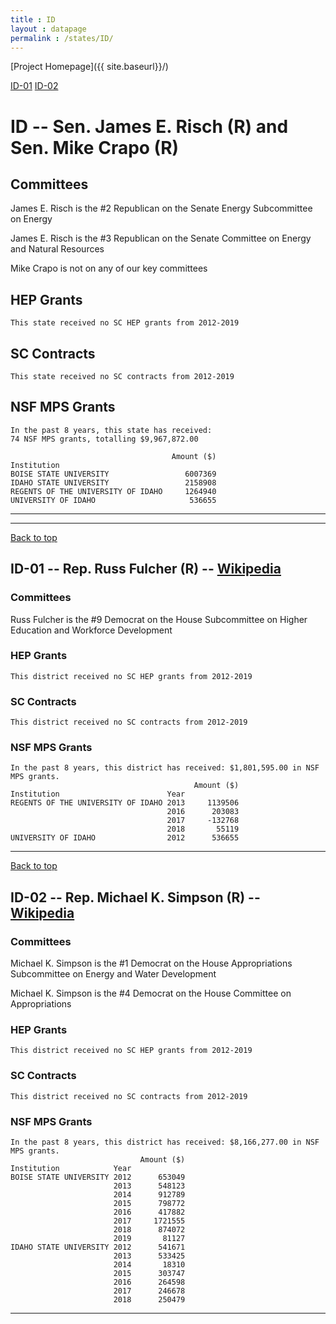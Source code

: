 ```yaml
---
title : ID
layout : datapage
permalink : /states/ID/
---
```

<a name="top"></a>
[Project Homepage]({{ site.baseurl}}/)


[ID-01](#ID-01)  [ID-02](#ID-02)  

# ID -- Sen. James E. Risch (R) and  Sen. Mike Crapo (R)
## Committees
James E. Risch is the #2 Republican on the Senate Energy Subcommittee on Energy 

James E. Risch is the #3 Republican on the Senate Committee on Energy and Natural Resources 

Mike Crapo is not on any of our key committees 

## HEP Grants
```
This state received no SC HEP grants from 2012-2019
```
## SC Contracts
```
This state received no SC contracts from 2012-2019
```
## NSF MPS Grants
```
In the past 8 years, this state has received:
74 NSF MPS grants, totalling $9,967,872.00
 
                                    Amount ($)
Institution                                   
BOISE STATE UNIVERSITY                 6007369
IDAHO STATE UNIVERSITY                 2158908
REGENTS OF THE UNIVERSITY OF IDAHO     1264940
UNIVERSITY OF IDAHO                     536655
```
---
---
<a name="ID-01"></a>
[Back to top](#top)
## ID-01 -- Rep. Russ Fulcher (R) -- [Wikipedia](https://en.wikipedia.org/wiki/ID-01)
### Committees
Russ Fulcher is the #9 Democrat on the House Subcommittee on Higher Education and Workforce Development 

### HEP Grants
```
This district received no SC HEP grants from 2012-2019
```
### SC Contracts
```
This district received no SC contracts from 2012-2019
```
### NSF MPS Grants
```
In the past 8 years, this district has received: $1,801,595.00 in NSF MPS grants.
                                         Amount ($)
Institution                        Year            
REGENTS OF THE UNIVERSITY OF IDAHO 2013     1139506
                                   2016      203083
                                   2017     -132768
                                   2018       55119
UNIVERSITY OF IDAHO                2012      536655
```
---
<a name="ID-02"></a>
[Back to top](#top)
## ID-02 -- Rep. Michael K. Simpson (R) -- [Wikipedia](https://en.wikipedia.org/wiki/ID-02)
### Committees
Michael K. Simpson is the #1 Democrat on the House Appropriations Subcommittee on Energy and Water Development 

Michael K. Simpson is the #4 Democrat on the House Committee on Appropriations 

### HEP Grants
```
This district received no SC HEP grants from 2012-2019
```
### SC Contracts
```
This district received no SC contracts from 2012-2019
```
### NSF MPS Grants
```
In the past 8 years, this district has received: $8,166,277.00 in NSF MPS grants.
                             Amount ($)
Institution            Year            
BOISE STATE UNIVERSITY 2012      653049
                       2013      548123
                       2014      912789
                       2015      798772
                       2016      417882
                       2017     1721555
                       2018      874072
                       2019       81127
IDAHO STATE UNIVERSITY 2012      541671
                       2013      533425
                       2014       18310
                       2015      303747
                       2016      264598
                       2017      246678
                       2018      250479
```
---
